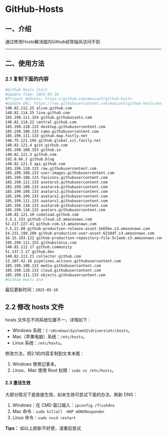 # GitHub-Hosts

## 一、介绍
通过修改Hosts解决国内Github经常抽风访问不到

---

## 二、使用方法

### 2.1 复制下面的内容
```bash
#Github Hosts Start
#Update Time: 2025-05-10
#Project Address: https://github.com/maxiaof/github-hosts
#Update URL: https://raw.githubusercontent.com/maxiaof/github-hosts/master/hosts
140.82.112.25 alive.github.com
140.82.114.25 live.github.com
185.199.111.154 github.githubassets.com
140.82.114.22 central.github.com
185.199.110.133 desktop.githubusercontent.com
185.199.108.133 camo.githubusercontent.com
185.199.111.133 github.map.fastly.net
146.75.121.194 github.global.ssl.fastly.net
140.82.121.4 gist.github.com
185.199.108.153 github.io
140.82.121.3 github.com
192.0.66.2 github.blog
140.82.121.5 api.github.com
185.199.110.133 raw.githubusercontent.com
185.199.108.133 user-images.githubusercontent.com
185.199.108.133 favicons.githubusercontent.com
185.199.111.133 avatars5.githubusercontent.com
185.199.108.133 avatars4.githubusercontent.com
185.199.108.133 avatars3.githubusercontent.com
185.199.109.133 avatars2.githubusercontent.com
185.199.111.133 avatars1.githubusercontent.com
185.199.110.133 avatars0.githubusercontent.com
185.199.110.133 avatars.githubusercontent.com
140.82.121.10 codeload.github.com
3.5.1.131 github-cloud.s3.amazonaws.com
52.217.227.41 github-com.s3.amazonaws.com
3.5.21.80 github-production-release-asset-2e65be.s3.amazonaws.com
54.231.199.209 github-production-user-asset-6210df.s3.amazonaws.com
16.15.193.122 github-production-repository-file-5c1aeb.s3.amazonaws.com
185.199.111.153 githubstatus.com
140.82.112.17 github.community
51.137.3.17 github.dev
140.82.113.21 collector.github.com
13.107.42.16 pipelines.actions.githubusercontent.com
185.199.108.133 media.githubusercontent.com
185.199.110.133 cloud.githubusercontent.com
185.199.111.133 objects.githubusercontent.com
#Github Hosts End

```
最后更新时间：`2025-05-10`

## 2.2 修改 hosts 文件
hosts 文件在不同系统位置不一，详情如下：
- Windows 系统：`C:\Windows\System32\drivers\etc\hosts`。
- Mac（苹果电脑）系统：`/etc/hosts`。
- Linux 系统：`/etc/hosts`。

修改方法，把2.1的内容复制到文本末尾：

1. Windows 使用记事本。
2. Linux、Mac 使用 Root 权限：`sudo vi /etc/hosts`。

#### 2.3 激活生效
大部分情况下是直接生效，如未生效可尝试下面的办法，刷新 DNS：

1. Windows：在 CMD 窗口输入：`ipconfig /flushdns`
2. Mac 命令：`sudo killall -HUP mDNSResponder`
3. Linux 命令：`sudo nscd restart`

**Tips：** 如以上刷新不好使，请重启尝试
